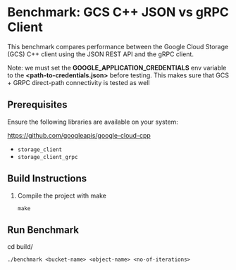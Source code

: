 # Benchmark: GCS C++ JSON vs gRPC Client

This benchmark compares performance between the Google Cloud Storage (GCS) C++ client using the JSON REST API and the gRPC client.

Note: we must set the **GOOGLE_APPLICATION_CREDENTIALS** env variable to the **<path-to-credentials.json>** before testing. 
This makes sure that GCS + GRPC direct-path connectivity is tested as well



## Prerequisites

Ensure the following libraries are available on your system:

https://github.com/googleapis/google-cloud-cpp 

- `storage_client`
- `storage_client_grpc`

## Build Instructions

1. Compile the project with make
   ```
   make
   ```
## Run Benchmark
cd build/

```
./benchmark <bucket-name> <object-name> <no-of-iterations> 
```



